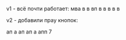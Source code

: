 v1 - всё почти работает:
мва  в в вп
 в в в 
  в в 

v2 - добавили прау кнопок:

ап а ап 
 ап а апп 7


